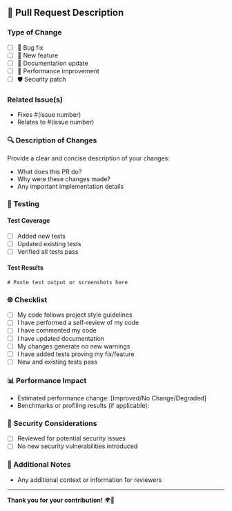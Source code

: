 ## 🚀 Pull Request Description

### Type of Change
- [ ] 🐛 Bug fix
- [ ] 🌟 New feature
- [ ] 📝 Documentation update
- [ ] 🔧 Performance improvement
- [ ] 🛡️ Security patch

### Related Issue(s)
- Fixes #(issue number)
- Relates to #(issue number)

### 🔍 Description of Changes

Provide a clear and concise description of your changes:
- What does this PR do?
- Why were these changes made?
- Any important implementation details

### 🧪 Testing

#### Test Coverage
- [ ] Added new tests
- [ ] Updated existing tests
- [ ] Verified all tests pass

#### Test Results
```
# Paste test output or screenshots here
```

### 🌐 Checklist
- [ ] My code follows project style guidelines
- [ ] I have performed a self-review of my code
- [ ] I have commented my code
- [ ] I have updated documentation
- [ ] My changes generate no new warnings
- [ ] I have added tests proving my fix/feature
- [ ] New and existing tests pass

### 📊 Performance Impact
- Estimated performance change: [Improved/No Change/Degraded]
- Benchmarks or profiling results (if applicable):

### 🔐 Security Considerations
- [ ] Reviewed for potential security issues
- [ ] No new security vulnerabilities introduced

### 📝 Additional Notes
- Any additional context or information for reviewers

---

**Thank you for your contribution!** 🌍🚀
